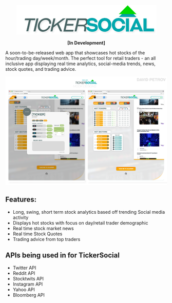 <p align="center">
  <img src="/showcase-images/logo.png">
</p>
<p align="center">
    <strong>[In Development]</strong>
</p>

A soon-to-be-released web app that showcases hot stocks of the hour/trading day/week/month. 
The perfect tool for retail traders - an all inclusive app displaying real time analytics, social-media trends, news, stock quotes, and trading advice.

![](showcase-images/showcase.png)
    
## Features:
- Long, swing, short term stock analytics based off trending Social media activity
- Displays hot stocks with focus on day/retail trader demographic
- Real time stock market news
- Real time Stock Quotes
- Trading advice from top traders

## APIs being used in for TickerSocial
- Twitter API
- Reddit API
- Stocktwits API
- Instagram API
- Yahoo API
- Bloomberg API
